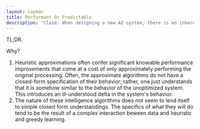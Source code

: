 ```yaml
---
layout: cayman
title: Performant Or Predictable
description: "Claim: When designing a new AI system, there is an inherent tradeoff between the likely performance of that system and one's ability to understand the likely behavior of that system."
---
```

TL;DR. 



Why?
1. Heuristic approximations often confer significant knowable performance improvements that come at a cost of only approximately performing the original processing.  Often, the approximate algorithms do not have a closed-form specification of their behavior; rather, one just understands that it is somehow similar to the behavior of the unoptimized system.  This introduces an ill-understood delta in the system's behavior.
2. The nature of these intelligence algorithms does not seem to lend itself to simple closed form understandings.  The specifics of what they will do tend to be the result of a complex interaction beween data and heuristic and greedy learning.

